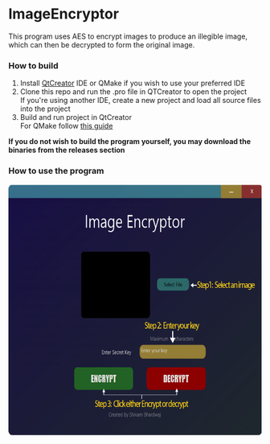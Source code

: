 # ImageEncryptor
This program uses AES to encrypt images to produce an illegible image, which can then be decrypted to form the original image.

### How to build
1. Install [QtCreator](https://www.qt.io/download) IDE or QMake if you wish to use your preferred IDE
2. Clone this repo and run the .pro file in QTCreator to open the project  
   If you're using another IDE, create a new project and load all source files into the project
3. Build and run project in QtCreator  
   For QMake follow [this guide](https://doc.qt.io/archives/qt-4.8/qmake-running.html)

**If you do not wish to build the program yourself, you may download the binaries from the releases section**

### How to use the program
<img src="/img/steps.png" alt="Follow these steps" style="height: 500px;"/>
